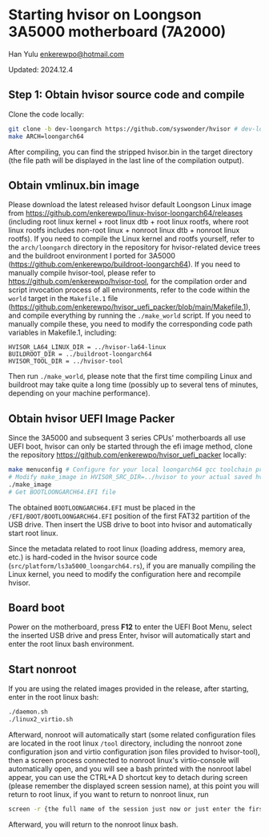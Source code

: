 # Starting hvisor on Loongson 3A5000 motherboard (7A2000)

Han Yulu <enkerewpo@hotmail.com>

Updated: 2024.12.4

## Step 1: Obtain hvisor source code and compile

Clone the code locally:

```bash
git clone -b dev-loongarch https://github.com/syswonder/hvisor # dev-loongarch branch
make ARCH=loongarch64
```
After compiling, you can find the stripped hvisor.bin in the target directory (the file path will be displayed in the last line of the compilation output).

## Obtain vmlinux.bin image

Please download the latest released hvisor default Loongson Linux image from <https://github.com/enkerewpo/linux-hvisor-loongarch64/releases> (including root linux kernel + root linux dtb + root linux rootfs, where root linux rootfs includes non-root linux + nonroot linux dtb + nonroot linux rootfs). If you need to compile the Linux kernel and rootfs yourself, refer to the `arch/loongarch` directory in the repository for hvisor-related device trees and the buildroot environment I ported for 3A5000 (<https://github.com/enkerewpo/buildroot-loongarch64>). If you need to manually compile hvisor-tool, please refer to <https://github.com/enkerewpo/hvisor-tool>, for the compilation order and script invocation process of all environments, refer to the code within the `world` target in the `Makefile.1` file (<https://github.com/enkerewpo/hvisor_uefi_packer/blob/main/Makefile.1>), and compile everything by running the `./make_world` script. If you need to manually compile these, you need to modify the corresponding code path variables in Makefile.1, including:

```
HVISOR_LA64_LINUX_DIR = ../hvisor-la64-linux
BUILDROOT_DIR = ../buildroot-loongarch64
HVISOR_TOOL_DIR = ../hvisor-tool
```

Then run `./make_world`, please note that the first time compiling Linux and buildroot may take quite a long time (possibly up to several tens of minutes, depending on your machine performance).

## Obtain hvisor UEFI Image Packer

Since the 3A5000 and subsequent 3 series CPUs' motherboards all use UEFI boot, hvisor can only be started through the efi image method, clone the repository <https://github.com/enkerewpo/hvisor_uefi_packer> locally:

```bash
make menuconfig # Configure for your local loongarch64 gcc toolchain prefix, hvisor.bin path, vmlinux.bin path
# Modify make_image in HVISOR_SRC_DIR=../hvisor to your actual saved hvisor source code path, then run the script
./make_image
# Get BOOTLOONGARCH64.EFI file
```

The obtained `BOOTLOONGARCH64.EFI` must be placed in the `/EFI/BOOT/BOOTLOONGARCH64.EFI` position of the first FAT32 partition of the USB drive. Then insert the USB drive to boot into hvisor and automatically start root linux.

Since the metadata related to root linux (loading address, memory area, etc.) is hard-coded in the hvisor source code (`src/platform/ls3a5000_loongarch64.rs`), if you are manually compiling the Linux kernel, you need to modify the configuration here and recompile hvisor.

## Board boot

Power on the motherboard, press **F12** to enter the UEFI Boot Menu, select the inserted USB drive and press Enter, hvisor will automatically start and enter the root linux bash environment.

## Start nonroot

If you are using the related images provided in the release, after starting, enter in the root linux bash:

```bash
./daemon.sh
./linux2_virtio.sh
```

Afterward, nonroot will automatically start (some related configuration files are located in the root linux `/tool` directory, including the nonroot zone configuration json and virtio configuration json files provided to hvisor-tool), then a screen process connected to nonroot linux's virtio-console will automatically open, and you will see a bash printed with the nonroot label appear, you can use the CTRL+A D shortcut key to detach during screen (please remember the displayed screen session name), at this point you will return to root linux, if you want to return to nonroot linux, run

```bash
screen -r {the full name of the session just now or just enter the first few digits}
```

Afterward, you will return to the nonroot linux bash.